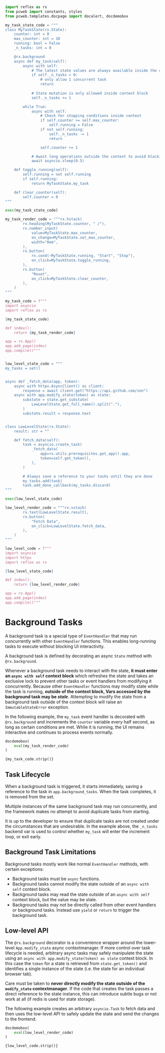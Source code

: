 ```python exec
import reflex as rx
from pcweb import constants, styles
from pcweb.templates.docpage import docalert, docdemobox

my_task_state_code = """
class MyTaskState(rx.State):
    counter: int = 0
    max_counter: int = 10
    running: bool = False
    _n_tasks: int = 0

    @rx.background
    async def my_task(self):
        async with self:
            # The latest state values are always available inside the context
            if self._n_tasks > 0:
                # only allow 1 concurrent task
                return
            
            # State mutation is only allowed inside context block
            self._n_tasks += 1

        while True:
            async with self:
                # Check for stopping conditions inside context
                if self.counter >= self.max_counter:
                    self.running = False
                if not self.running:
                    self._n_tasks -= 1
                    return

                self.counter += 1

            # Await long operations outside the context to avoid blocking UI
            await asyncio.sleep(0.5)

    def toggle_running(self):
        self.running = not self.running
        if self.running:
            return MyTaskState.my_task

    def clear_counter(self):
        self.counter = 0
"""

exec(my_task_state_code)

my_task_render_code = """rx.hstack(
        rx.heading(MyTaskState.counter, " /"),
        rx.number_input(
            value=MyTaskState.max_counter,
            on_change=MyTaskState.set_max_counter,
            width="8em",
        ),
        rx.button(
            rx.cond(~MyTaskState.running, "Start", "Stop"),
            on_click=MyTaskState.toggle_running,
        ),
        rx.button(
            "Reset",
            on_click=MyTaskState.clear_counter,
        ),
    )
"""

my_task_code = f"""
import asyncio
import reflex as rx

{my_task_state_code}

def index():
    return {my_task_render_code}

app = rx.App()
app.add_page(index)
app.compile()"""


low_level_state_code = """
my_tasks = set()


async def _fetch_data(app, token):
    async with httpx.AsyncClient() as client:
        response = await client.get("https://api.github.com/zen")
    async with app.modify_state(token) as state:
        substate = state.get_substate(
            LowLevelState.get_full_name().split("."),
        )
        substate.result = response.text


class LowLevelState(rx.State):
    result: str = ""

    def fetch_data(self):
        task = asyncio.create_task(
            _fetch_data(
                app=rx.utils.prerequisites.get_app().app,
                token=self.get_token(),
            ),
        )

        # Always save a reference to your tasks until they are done
        my_tasks.add(task)
        task.add_done_callback(my_tasks.discard)
"""

exec(low_level_state_code)

low_level_render_code = """rx.vstack(
        rx.text(LowLevelState.result),
        rx.button(
            "Fetch Data",
            on_click=LowLevelState.fetch_data,
        ),
    )
"""

low_level_code = f"""
import asyncio
import httpx
import reflex as rx

{low_level_state_code}

def index():
    return {low_level_render_code}

app = rx.App()
app.add_page(index)
app.compile()"""
```

# Background Tasks

A background task is a special type of `EventHandler` that may run
concurrently with other `EventHandler` functions. This enables long-running
tasks to execute without blocking UI interactivity.

A background task is defined by decorating an async `State` method with
`@rx.background`.

Whenever a background task needs to interact with the state, **it must enter an
`async with self` context block** which refreshes the state and takes an
exclusive lock to prevent other tasks or event handlers from modifying it
concurrently.  Because other `EventHandler` functions may modify state while the
task is running, **outside of the context block, Vars accessed by the background
task may be _stale_**. Attempting to modify the state from a background task
outside of the context block will raise an `ImmutableStateError` exception.

In the following example, the `my_task` event handler is decorated with
`@rx.background` and increments the `counter` variable every half second, as
long as certain conditions are met. While it is running, the UI remains
interactive and continues to process events normally.

```python eval
docdemobox(
    eval(my_task_render_code)
)
```

```python
{my_task_code.strip()}
```

## Task Lifecycle

When a background task is triggered, it starts immediately, saving a reference to
the task in `app.background_tasks`. When the task completes, it is removed from
the set.

Multiple instances of the same background task may run concurrently, and the
framework makes no attempt to avoid duplicate tasks from starting.

It is up to the developer to ensure that duplicate tasks are not created under
the circumstances that are undesirable. In the example above, the `_n_tasks`
backend var is used to control whether `my_task` will enter the increment loop,
or exit early.

## Background Task Limitations

Background tasks mostly work like normal `EventHandler` methods, with certain exceptions:

* Background tasks must be `async` functions.
* Background tasks cannot modify the state outside of an `async with self` context block.
* Background tasks may read the state outside of an `async with self` context block, but the value may be stale.
* Background tasks may not be directly called from other event handlers or background tasks. Instead use `yield` or `return` to trigger the background task.

## Low-level API

The `@rx.background` decorator is a convenience wrapper around the lower-level
`App.modify_state` async contextmanager. If more control over task lifecycle is
needed, arbitrary async tasks may safely manipulate the state using an
`async with app.modify_state(token) as state` context block. In this case the
`token` for a state is retrieved from `state.get_token()` and identifies a
single instance of the state (i.e. the state for an individual browser tab).

Care must be taken to **never directly modify the state outside of the
`modify_state` contextmanager**. If the code that creates the task passes a
direct reference to the state instance, this can introduce subtle bugs or not
work at all (if redis is used for state storage).

The following example creates an arbitrary `asyncio.Task` to fetch data and then
uses the low-level API to safely update the state and send the changes to the
frontend.

```python eval
docdemobox(
    eval(low_level_render_code)
)
```

```python
{low_level_code.strip()}
```